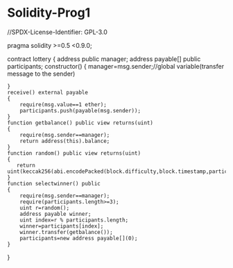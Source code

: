 # Solidity-Prog1
//SPDX-License-Identifier: GPL-3.0

pragma solidity >=0.5 <0.9.0;

contract lottery
{
    address public manager;
    address payable[] public participants;
    constructor()
    {
        manager=msg.sender;//global variable(transfer message to the sender)
        
    }
    receive() external payable
    {
        require(msg.value==1 ether);
        participants.push(payable(msg.sender));
    }
    function getbalance() public view returns(uint)
    {
        require(msg.sender==manager);
        return address(this).balance;
    }
    function random() public view returns(uint)
    {
       return uint(keccak256(abi.encodePacked(block.difficulty,block.timestamp,participants.length)));
    }
    function selectwinner() public 
    {
        require(msg.sender==manager);
        require(participants.length>=3);
        uint r=random();
        address payable winner;
        uint index=r % participants.length;
        winner=participants[index];
        winner.transfer(getbalance());
        participants=new address payable[](0);
    }
    
}
